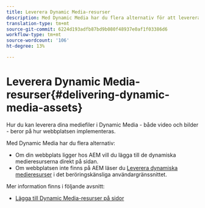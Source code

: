 ```yaml
---
title: Leverera Dynamic Media-resurser
description: Med Dynamic Media har du flera alternativ för att leverera dynamiskt mediematerial - både video och bilder - till din webbplats.
translation-type: tm+mt
source-git-commit: 6224d193adfb87bd9b080f48937e0af1f03386d6
workflow-type: tm+mt
source-wordcount: '106'
ht-degree: 13%

---
```



# Leverera Dynamic Media-resurser{#delivering-dynamic-media-assets}

Hur du kan leverera dina mediefiler i Dynamic Media - både video och bilder - beror på hur webbplatsen implementeras.

Med Dynamic Media har du flera alternativ:

* Om din webbplats ligger hos AEM vill du lägga till de dynamiska medieresurserna direkt på sidan.
* Om webbplatsen inte finns på AEM läser du [Leverera dynamiska medieresurser](/help/assets/dynamic-media/delivering-dynamic-media-assets.md) i det beröringskänsliga användargränssnittet.

Mer information finns i följande avsnitt:

* [Lägga till Dynamic Media-resurser på sidor](/help/assets/dynamic-media/adding-dynamic-media-assets-to-pages.md)

